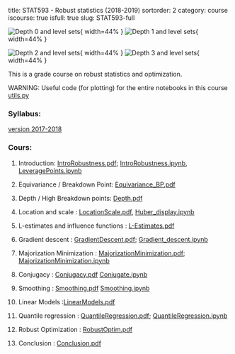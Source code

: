 title: STAT593 - Robust statistics (2018-2019)
sortorder: 2
category: course
iscourse: true
isfull: true
slug: STAT593-full



![Depth 0 and level sets](images/depth_level_sets_full_0.svg "Depth greater than 0 "){ width=44% }
![Depth 1 and level sets](images/depth_level_sets_full_1.svg "Depth greater than 1"){ width=44% }

![Depth 2 and level sets](images/depth_level_sets_full_2.svg "Depth greater than 2"){ width=44% }
![Depth 3 and level sets](images/depth_level_sets_full.svg "Depth greater than 3"){ width=44% }


This is a grade course on robust statistics and optimization.

WARNING: Useful code (for plotting) for the entire notebooks in this course [utils.py](enseignement/UW/share_code/utils.py)


### Syllabus:
[version 2017-2018](enseignement/UW/syllabus_STAT_593_spring2017.pdf)

### Cours:
1. Introduction: [IntroRobustness.pdf](enseignement/UW/STAT593/IntroRobustness.pdf); [IntroRobustness.ipynb](enseignement/UW/STAT593/IntroRobustness.ipynb), [LeveragePoints.ipynb](enseignement/UW/STAT593/LeveragePoints.ipynb)

1. Equivariance / Breakdown Point: [Equivariance_BP.pdf](enseignement/UW/STAT593/Equivariance_BP.pdf)

1. Depth / High Breakdown points: [Depth.pdf](enseignement/UW/STAT593/Depth.pdf)
1. Location and scale : [LocationScale.pdf](enseignement/UW/STAT593/LocationScale.pdf), [Huber_display.ipynb](enseignement/UW/STAT593/Huber_display.ipynb)

1. L-estimates and influence functions : [L-Estimates.pdf](enseignement/UW/STAT593/L-Estimates.pdf)

1. Gradient descent : [GradientDescent.pdf](enseignement/UW/STAT593/GradientDescent.pdf); [Gradient_descent.ipynb](enseignement/UW/STAT593/Gradient_descent.ipynb)

1. Majorization Minimization : [MajorizationMinimization.pdf](enseignement/UW/STAT593/MajorizationMinimization.pdf); [MajorizationMinimization.ipynb](enseignement/UW/STAT593/MajorizationMinimization.ipynb)

1. Conjugacy : [Conjugacy.pdf](enseignement/UW/STAT593/Conjugacy.pdf) [Conjugate.ipynb](enseignement/UW/STAT593/Conjugate.ipynb)

1. Smoothing : [Smoothing.pdf](enseignement/UW/STAT593/Smoothing.pdf) [Smoothing.ipynb](enseignement/UW/STAT593/Smoothing.ipynb)

1. Linear Models :[LinearModels.pdf](enseignement/UW/STAT593/LinearModels.pdf)

1. Quantile regression : [QuantileRegression.pdf](enseignement/UW/STAT593/QuantileRegression.pdf); [QuantileRegression.ipynb](enseignement/UW/STAT593/QuantileRegression.ipynb)

1. Robust Optimization  : [RobustOptim.pdf](enseignement/UW/STAT593/RobustOptim.pdf)

1. Conclusion  : [Conclusion.pdf](enseignement/UW/STAT593/Conclusion.pdf)